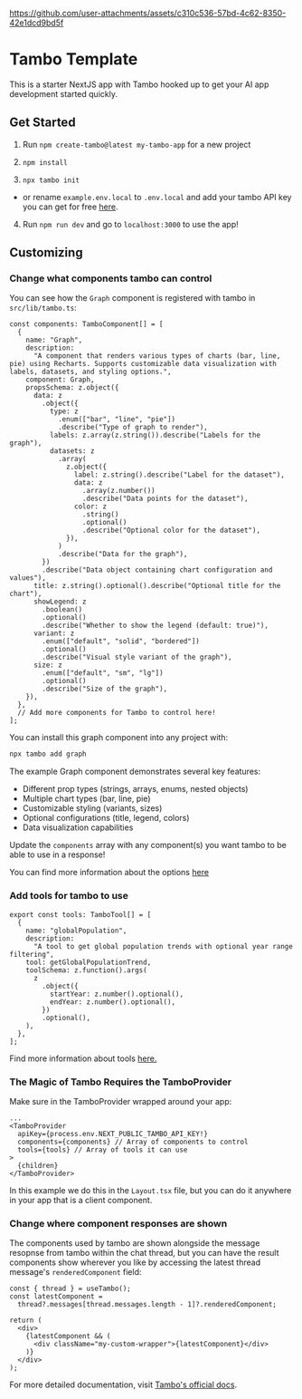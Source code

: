 

https://github.com/user-attachments/assets/c310c536-57bd-4c62-8350-42e1dcd9bd5f



# Tambo Template

This is a starter NextJS app with Tambo hooked up to get your AI app development started quickly.

## Get Started

1. Run `npm create-tambo@latest my-tambo-app` for a new project

2. `npm install`

3. `npx tambo init`

- or rename `example.env.local` to `.env.local` and add your tambo API key you can get for free [here](https://tambo.co/dashboard).

4. Run `npm run dev` and go to `localhost:3000` to use the app!

## Customizing

### Change what components tambo can control

You can see how the `Graph` component is registered with tambo in `src/lib/tambo.ts`:

```tsx
const components: TamboComponent[] = [
  {
    name: "Graph",
    description:
      "A component that renders various types of charts (bar, line, pie) using Recharts. Supports customizable data visualization with labels, datasets, and styling options.",
    component: Graph,
    propsSchema: z.object({
      data: z
        .object({
          type: z
            .enum(["bar", "line", "pie"])
            .describe("Type of graph to render"),
          labels: z.array(z.string()).describe("Labels for the graph"),
          datasets: z
            .array(
              z.object({
                label: z.string().describe("Label for the dataset"),
                data: z
                  .array(z.number())
                  .describe("Data points for the dataset"),
                color: z
                  .string()
                  .optional()
                  .describe("Optional color for the dataset"),
              }),
            )
            .describe("Data for the graph"),
        })
        .describe("Data object containing chart configuration and values"),
      title: z.string().optional().describe("Optional title for the chart"),
      showLegend: z
        .boolean()
        .optional()
        .describe("Whether to show the legend (default: true)"),
      variant: z
        .enum(["default", "solid", "bordered"])
        .optional()
        .describe("Visual style variant of the graph"),
      size: z
        .enum(["default", "sm", "lg"])
        .optional()
        .describe("Size of the graph"),
    }),
  },
  // Add more components for Tambo to control here!
];
```

You can install this graph component into any project with:

```bash
npx tambo add graph
```

The example Graph component demonstrates several key features:

- Different prop types (strings, arrays, enums, nested objects)
- Multiple chart types (bar, line, pie)
- Customizable styling (variants, sizes)
- Optional configurations (title, legend, colors)
- Data visualization capabilities

Update the `components` array with any component(s) you want tambo to be able to use in a response!

You can find more information about the options [here](https://tambo.co/docs/concepts/registering-components)

### Add tools for tambo to use

```tsx
export const tools: TamboTool[] = [
  {
    name: "globalPopulation",
    description:
      "A tool to get global population trends with optional year range filtering",
    tool: getGlobalPopulationTrend,
    toolSchema: z.function().args(
      z
        .object({
          startYear: z.number().optional(),
          endYear: z.number().optional(),
        })
        .optional(),
    ),
  },
];
```

Find more information about tools [here.](https://tambo.co/docs/concepts/tools)

### The Magic of Tambo Requires the TamboProvider

Make sure in the TamboProvider wrapped around your app:

```tsx
...
<TamboProvider
  apiKey={process.env.NEXT_PUBLIC_TAMBO_API_KEY!}
  components={components} // Array of components to control
  tools={tools} // Array of tools it can use
>
  {children}
</TamboProvider>
```

In this example we do this in the `Layout.tsx` file, but you can do it anywhere in your app that is a client component.

### Change where component responses are shown

The components used by tambo are shown alongside the message resopnse from tambo within the chat thread, but you can have the result components show wherever you like by accessing the latest thread message's `renderedComponent` field:

```tsx
const { thread } = useTambo();
const latestComponent =
  thread?.messages[thread.messages.length - 1]?.renderedComponent;

return (
  <div>
    {latestComponent && (
      <div className="my-custom-wrapper">{latestComponent}</div>
    )}
  </div>
);
```

For more detailed documentation, visit [Tambo's official docs](https://docs.tambo.co).

